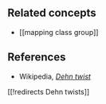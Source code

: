 
## Related concepts

* [[mapping class group]]

## References

* Wikipedia, _[Dehn twist](http://en.wikipedia.org/wiki/Dehn_twist)_

[[!redirects Dehn twists]]